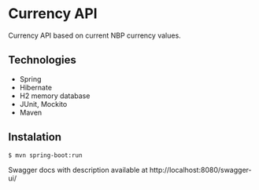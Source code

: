 # Currency API

Currency API based on current NBP currency values.<br>

## Technologies

* Spring
* Hibernate
* H2 memory database
* JUnit, Mockito
* Maven

## Instalation

```
$ mvn spring-boot:run
```

Swagger docs with description available at http://localhost:8080/swagger-ui/
